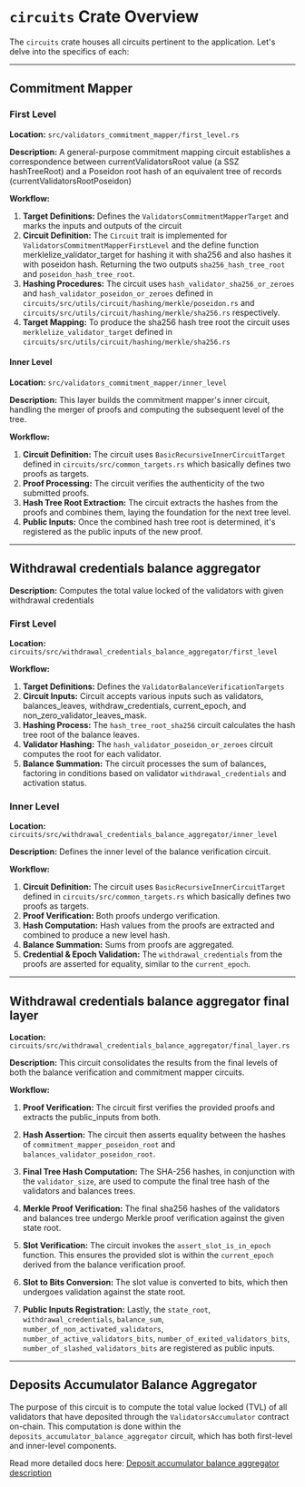 # `circuits` Crate Overview

The `circuits` crate houses all circuits pertinent to the application. Let's delve into the specifics of each:

---

## Commitment Mapper

### First Level

**Location:** `src/validators_commitment_mapper/first_level.rs`

**Description:** A general-purpose commitment mapping circuit establishes a correspondence between currentValidatorsRoot value (a SSZ hashTreeRoot) and a Poseidon root hash of an equivalent tree of records (currentValidatorsRootPoseidon)

**Workflow:**

1. **Target Definitions:** Defines the `ValidatorsCommitmentMapperTarget` and marks the inputs and outputs of the circuit
2. **Circuit Definition:** The `Circuit` trait is implemented for `ValidatorsCommitmentMapperFirstLevel` and the define function merklelize_validator_target for hashing it with sha256 and also hashes it with poseidon hash. Returning the two outputs `sha256_hash_tree_root` and `poseidon_hash_tree_root`.
3. **Hashing Procedures:** The circuit uses `hash_validator_sha256_or_zeroes` and `hash_validator_poseidon_or_zeroes` defined in `circuits/src/utils/circuit/hashing/merkle/poseidon.rs` and `circuits/src/utils/circuit/hashing/merkle/sha256.rs` respectively.
4. **Target Mapping:** To produce the sha256 hash tree root the circuit uses `merklelize_validator_target` defined in `circuits/src/utils/circuit/hashing/merkle/sha256.rs`

#### Inner Level

**Location:** `src/validators_commitment_mapper/inner_level`

**Description:** This layer builds the commitment mapper's inner circuit, handling the merger of proofs and computing the subsequent level of the tree.

**Workflow:**

1. **Circuit Definition:** The circuit uses `BasicRecursiveInnerCircuitTarget` defined in `circuits/src/common_targets.rs` which basically defines two proofs as targets.
2. **Proof Processing:** The circuit verifies the authenticity of the two submitted proofs.
3. **Hash Tree Root Extraction:** The circuit extracts the hashes from the proofs and combines them, laying the foundation for the next tree level.
4. **Public Inputs:** Once the combined hash tree root is determined, it's registered as the public inputs of the new proof.

---

## Withdrawal credentials balance aggregator

**Description:** Computes the total value locked of the validators with given withdrawal credentials

### First Level

**Location:** `circuits/src/withdrawal_credentials_balance_aggregator/first_level`

**Workflow:**

1. **Target Definitions:** Defines the `ValidatorBalanceVerificationTargets`
2. **Circuit Inputs:** Circuit accepts various inputs such as validators, balances_leaves, withdraw_credentials, current_epoch, and non_zero_validator_leaves_mask.
3. **Hashing Process:** The `hash_tree_root_sha256` circuit calculates the hash tree root of the balance leaves.
4. **Validator Hashing:** The `hash_validator_poseidon_or_zeroes` circuit computes the root for each validator.
5. **Balance Summation:** The circuit processes the sum of balances, factoring in conditions based on validator `withdrawal_credentials` and activation status.

### Inner Level

**Location:** `circuits/src/withdrawal_credentials_balance_aggregator/inner_level`

**Description:** Defines the inner level of the balance verification circuit.

**Workflow:**

1. **Circuit Definition:** The circuit uses `BasicRecursiveInnerCircuitTarget` defined in `circuits/src/common_targets.rs` which basically defines two proofs as targets.
2. **Proof Verification:** Both proofs undergo verification.
3. **Hash Computation:** Hash values from the proofs are extracted and combined to produce a new level hash.
4. **Balance Summation:** Sums from proofs are aggregated.
5. **Credential & Epoch Validation:** The `withdrawal_credentials` from the proofs are asserted for equality, similar to the `current_epoch`.

---

## Withdrawal credentials balance aggregator final layer

**Location:** `circuits/src/withdrawal_credentials_balance_aggregator/final_layer.rs`

**Description:** This circuit consolidates the results from the final levels of both the balance verification and commitment mapper circuits.

**Workflow:**

1. **Proof Verification:** The circuit first verifies the provided proofs and extracts the public_inputs from both.

2. **Hash Assertion:** The circuit then asserts equality between the hashes of `commitment_mapper_poseidon_root` and `balances_validator_poseidon_root`.

3. **Final Tree Hash Computation:** The SHA-256 hashes, in conjunction with the `validator_size`, are used to compute the final tree hash of the validators and balances trees.

4. **Merkle Proof Verification:** The final sha256 hashes of the validators and balances tree undergo Merkle proof verification against the given state root.

5. **Slot Verification:** The circuit invokes the `assert_slot_is_in_epoch` function. This ensures the provided slot is within the `current_epoch` derived from the balance verification proof.

6. **Slot to Bits Conversion:** The slot value is converted to bits, which then undergoes validation against the state root.

7. **Public Inputs Registration:** Lastly, the `state_root`, `withdrawal_credentials`, `balance_sum`, `number_of_non_activated_validators`, `number_of_active_validators_bits`, `number_of_exited_validators_bits`, `number_of_slashed_validators_bits` are registered as public inputs.

---

## Deposits Accumulator Balance Aggregator

The purpose of this circuit is to compute the total value locked (TVL) of all validators that have deposited through the `ValidatorsAccumulator` contract on-chain. This computation is done within the `deposits_accumulator_balance_aggregator` circuit, which has both first-level and inner-level components.

Read more detailed docs here: [Deposit accumulator balance aggregator description](./src/deposits_accumulator_balance_aggregator/README.md)
